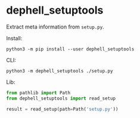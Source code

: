 # dephell_setuptools

Extract meta information from `setup.py`.

Install:

```
python3 -m pip install --user dephell_setuptools
```

CLI:

```
python3 -m dephell_setuptools ./setup.py
```

Lib:

```python
from pathlib import Path
from dephell_setuptools import read_setup

result = read_setup(path=Path('setup.py'))
```

